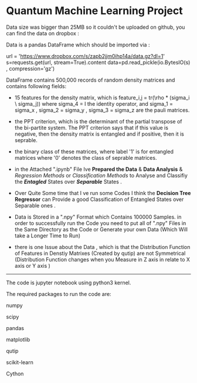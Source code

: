 Quantum Machine Learning Project
====

Data size was bigger than 25MB so it couldn't be uploaded on github, you can find the data on dropbox :

Data is a pandas DataFrame which should be imported via :

url = 'https://www.dropbox.com/s/zapb2jjm0ihp14a/data.gz?dl=1'
s=requests.get(url, stream=True).content
data=pd.read_pickle(io.BytesIO(s) , compression='gz')

DataFrame contains 500,000 records of random density matrices and contains following fields:

- 15 features for the density matrix, which is feature_i,j = tr(\rho * (sigma_i \ sigma_j)) where sigma_4 = I the identity operator,
and sigma_1 = sigma_x , sigma_2 = sigma_y , sigma_3 = sigma_z are the pauli matrices.

- the PPT criterion, which is the determinant of the partial transpose of the bi-partite system. The PPT criterion says that if this value is negative, then the density matrix is entangled and if positive, then it is seprable.

- the binary class of these matrices, where label '1' is for entangled matrices where '0' denotes the class of seprable matrices.

- in the Attached ".ipynb" File Ive **Prepared the Data** & **Data Analysis** & _Regression Methods_ or _Classification Methods_ to Analyse and Classifiy 
the **_Entagled_**  States over **_Separable_** States .

- Over Quite Some time that I ve run some Codes 
I think the **Decision Tree Regressor** can Provide a good Classification of Entangled States over Separable ones .

- Data is  Stored in a ".npy" Format which Contains 100000 Samples.
in order to successfully run the Code you need to put all of ".npy" Files in the Same Directory as the Code
or Generate your own Data (Which Will take a Longer Time to Run) 

- there is one Issue about the Data , which is that the Distribution Function of Features in  Denstiy Matrixes (Created by qutip) 
are not Symmetrical (Distribution Function changes when you Measure in  Z axis in relate to X axis or Y axis
 )


----
The code is jupyter notebook using python3 kernel.

The required packages to run the code are:

numpy

scipy

pandas

matplotlib

qutip

scikit-learn

Cython
